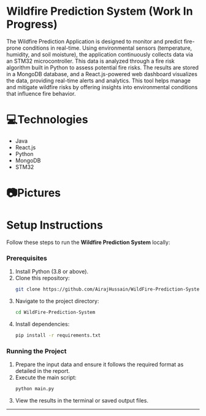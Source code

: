 # Wildfire Prediction System (Work In Progress)
The Wildfire Prediction Application is designed to monitor and predict fire-prone conditions in real-time. Using environmental sensors (temperature, humidity, and soil moisture), the application continuously collects data via an STM32 microcontroller. This data is analyzed through a fire risk algorithm built in Python to assess potential fire risks. The results are stored in a MongoDB database, and a React.js-powered web dashboard visualizes the data, providing real-time alerts and analytics. This tool helps manage and mitigate wildfire risks by offering insights into environmental conditions that influence fire behavior.


# 💻Technologies
- Java
- React.js
- Python
- MongoDB
- STM32

# 📷Pictures


# Setup Instructions
Follow these steps to run the **Wildfire Prediction System** locally:

### Prerequisites
1. Install Python (3.8 or above).
2. Clone this repository:
   ```bash
   git clone https://github.com/AirajHussain/WildFire-Prediction-System.git
   ```
3. Navigate to the project directory:
   ```bash
   cd WildFire-Prediction-System
   ```
4. Install dependencies:
   ```bash
   pip install -r requirements.txt
   ```

### Running the Project
1. Prepare the input data and ensure it follows the required format as detailed in the report.
2. Execute the main script:
   ```bash
   python main.py
   ```
3. View the results in the terminal or saved output files.

---
